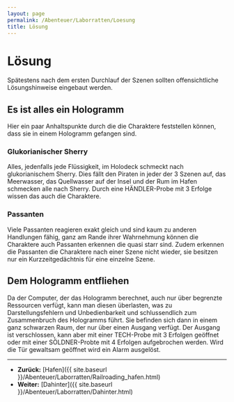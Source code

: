 ```yaml
---
layout: page
permalink: /Abenteuer/Laborratten/Loesung
title: Lösung
---
```


# Lösung

Spätestens nach dem ersten Durchlauf der Szenen sollten offensichtliche Lösungshinweise eingebaut werden.

## Es ist alles ein Hologramm

Hier ein paar Anhaltspunkte durch die die Charaktere feststellen können, dass sie in einem Hologramm gefangen sind.

### Glukorianischer Sherry

Alles, jedenfalls jede Flüssigkeit, im Holodeck schmeckt nach glukorianischem Sherry. Dies fällt den Piraten in jeder der 3 Szenen auf, das Meerwasser, das Quellwasser auf der Insel und der Rum im Hafen schmecken alle nach Sherry. Durch eine HÄNDLER-Probe mit 3 Erfolge wissen das auch die Charaktere.

### Passanten

Viele Passanten reagieren exakt gleich und sind kaum zu anderen Handlungen fähig, ganz am Rande ihrer Wahrnehmung können die Charaktere auch Passanten erkennen die quasi starr sind. Zudem erkennen die Passanten die Charaktere nach einer Szene nicht wieder, sie besitzen nur ein Kurzzeitgedächtnis für eine einzelne Szene.

## Dem Hologramm entfliehen

Da der Computer, der das Hologramm berechnet, auch nur über begrenzte Ressourcen verfügt, kann man diesen überlasten, was zu Darstellungsfehlern und Unbedienbarkeit und schlussendlich zum Zusammenbruch des Hologramms führt. Sie befinden sich dann in einem ganz schwarzen Raum, der nur über einen Ausgang verfügt. Der Ausgang ist verschlossen, kann aber mit einer TECH-Probe mit 3 Erfolgen geöffnet oder mit einer SÖLDNER-Probte mit 4 Erfolgen aufgebrochen werden. Wird die Tür gewaltsam geöffnet wird ein Alarm ausgelöst.


***
- **Zurück:** [Hafen]({{ site.baseurl }}/Abenteuer/Laborratten/Railroading_hafen.html)
- **Weiter:** [Dahinter]({{ site.baseurl }}/Abenteuer/Laborratten/Dahinter.html)

